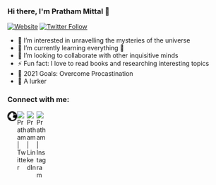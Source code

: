 ### Hi there, I'm Pratham Mittal 👋


[![Website](https://img.shields.io/website?label=Website&style=for-the-badge&url=https%3A%2F%2Fprathammittal.netlify.app)](https://prathammittal.netlify.app)
[![Twitter Follow](https://img.shields.io/twitter/follow/prthmmittl?color=1DA1F2&logo=twitter&style=for-the-badge)](https://twitter.com/prthmmittl)
- 👀 I’m interested in unravelling the mysteries of the universe
- 🌱 I’m currently learning everything 🤣
- 👯 I’m looking to collaborate with other inquisitive minds
- ⚡ Fun fact: I love to read books and researching interesting topics
- 🎯 2021 Goals: Overcome Procastination 
- 😬 A lurker

### Connect with me:

[<img align="left" alt="prathammittal.netlify.app" width="22px" src="https://raw.githubusercontent.com/iconic/open-iconic/master/svg/globe.svg" />][website]
[<img align="left" alt="Pratham | Twitter" width="22px" src="https://cdn.jsdelivr.net/npm/simple-icons@v3/icons/twitter.svg" />][twitter]
[<img align="left" alt="Pratham | LinkedIn" width="22px" src="https://cdn.jsdelivr.net/npm/simple-icons@v3/icons/linkedin.svg" />][linkedin]
[<img align="left" alt="Pratham | Instagram" width="22px" src="https://cdn.jsdelivr.net/npm/simple-icons@v3/icons/instagram.svg" />][instagram]

[website]: https://prathammittal.netlify.app
[twitter]: https://twitter.com/prthmmittl
[instagram]: https://instagram.com/prthmmittl
[linkedin]: https://linkedin.com/in/prthmmittl
